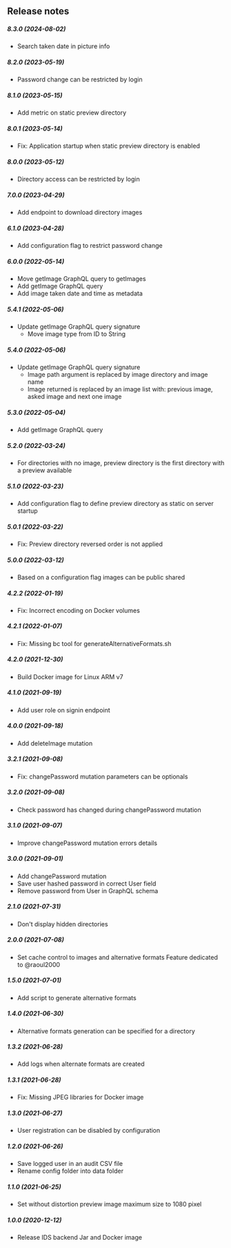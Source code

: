 Release notes
-------------
##### 8.3.0 (2024-08-02)
 * Search taken date in picture info

##### 8.2.0 (2023-05-19)
 * Password change can be restricted by login

##### 8.1.0 (2023-05-15)
 * Add metric on static preview directory

##### 8.0.1 (2023-05-14)
 * Fix: Application startup when static preview directory is enabled

##### 8.0.0 (2023-05-12)
 * Directory access can be restricted by login

##### 7.0.0 (2023-04-29)
 * Add endpoint to download directory images

##### 6.1.0 (2023-04-28)
 * Add configuration flag to restrict password change

##### 6.0.0 (2022-05-14)
 * Move getImage GraphQL query to getImages
 * Add getImage GraphQL query
 * Add image taken date and time as metadata
 
##### 5.4.1 (2022-05-06)
 * Update getImage GraphQL query signature
     - Move image type from ID to String

##### 5.4.0 (2022-05-06)
 * Update getImage GraphQL query signature
    - Image path argument is replaced by image directory and image name 
    - Image returned is replaced by an image list with: previous image, asked image and next one image

##### 5.3.0 (2022-05-04)
 * Add getImage GraphQL query

##### 5.2.0 (2022-03-24)
 * For directories with no image, preview directory is the first directory with a preview available 

##### 5.1.0 (2022-03-23)
 * Add configuration flag to define preview directory as static on server startup

##### 5.0.1 (2022-03-22)
 * Fix: Preview directory reversed order is not applied

##### 5.0.0 (2022-03-12)
 * Based on a configuration flag images can be public shared

##### 4.2.2 (2022-01-19)
 * Fix: Incorrect encoding on Docker volumes

##### 4.2.1 (2022-01-07)
 * Fix: Missing bc tool for generateAlternativeFormats.sh

##### 4.2.0 (2021-12-30)
 * Build Docker image for Linux ARM v7

##### 4.1.0 (2021-09-19)
 * Add user role on signin endpoint

##### 4.0.0 (2021-09-18)
 * Add deleteImage mutation

##### 3.2.1 (2021-09-08)
 * Fix: changePassword mutation parameters can be optionals

##### 3.2.0 (2021-09-08)
 * Check password has changed during changePassword mutation

##### 3.1.0 (2021-09-07)
 * Improve changePassword mutation errors details

##### 3.0.0 (2021-09-01)
 * Add changePassword mutation
 * Save user hashed password in correct User field
 * Remove password from User in GraphQL schema

##### 2.1.0 (2021-07-31)
 * Don't display hidden directories

##### 2.0.0 (2021-07-08)
* Set cache control to images and alternative formats
  Feature dedicated to @raoul2000

##### 1.5.0 (2021-07-01)
* Add script to generate alternative formats

##### 1.4.0 (2021-06-30)
* Alternative formats generation can be specified for a directory

##### 1.3.2 (2021-06-28)
* Add logs when alternate formats are created

##### 1.3.1 (2021-06-28)
* Fix: Missing JPEG libraries for Docker image

##### 1.3.0 (2021-06-27)
 * User registration can be disabled by configuration

##### 1.2.0 (2021-06-26)
 * Save logged user in an audit CSV file
 * Rename config folder into data folder

##### 1.1.0 (2021-06-25)
 * Set without distortion preview image maximum size to 1080 pixel 

##### 1.0.0 (2020-12-12)
 * Release IDS backend Jar and Docker image
